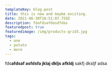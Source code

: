 ```yaml
---
templateKey: blog-post
title: this is new and maybe exciting.
date: 2021-06-30T16:51:07.759Z
description: fdafdsafdasdfdas
featuredpost: true
featuredimage: /img/products-grid3.jpg
tags:
  - one
  - potato
  - more
---
```

fds**afdsaf asfdsfa jklaj dkljs afkldj** sakfj dksljf adsa